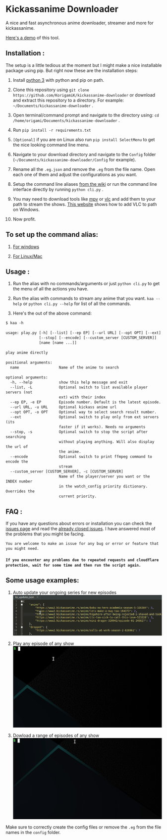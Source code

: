 # Kickassanime Downloader
A nice and fast asynchronous anime downloader, streamer and more for kickassanime. 

[Here's a demo](#some-usage-examples) of this tool.

## Installation :

The setup is a little tedious at the moment but I might make a nice installable package using pip. But right now these are the installation steps:

1. Install [python 3](https://www.python.org/) with python and pip on path.

2. Clone this repository using `git clone https://github.com/KorigamiK/kickassanime-downloader` or download and extract this repository to a directory. For example: `~/Documents/kickassanime-downloader` .

3. Open terminal/command prompt and navigate to the directory using: `cd /home/origami/Documents/kickassanime-downloader` .

4. Run `pip install -r requirements.txt`

5. `[Optional]` if you are on Linux also run `pip install SelectMenu` to get the nice looking command line menu.

6. Navigate to your download directory and navigate to the `Config` folder (`~/Documents/kickassanime-downloader/Config` for example). 

7. Rename all the `.eg.json` and remove the `.eg` from the file name. Open each one of them and adjust the configurations as you want.


8. Setup the command line aliases [from the wiki](#to-set-up-the-command-alias) or run the command line interface directly by running `python cli.py` .

9. You may need to download tools like [mpv](https://mpv.io/) or [vlc](https://www.videolan.org/) and add them to your path to stream the shows. [This website](https://www.vlchelp.com/add-vlc-command-prompt-windows/) shows how to add VLC to path on Windows.

10. Now profit.

## To set up the command alias:
1. [For windows](https://github.com/KorigamiK/kickassanime-downloader/wiki/Command-alias-Windows)

2. [For Linux/Mac](https://github.com/KorigamiK/kickassanime-downloader/wiki/Command-alias-Linux-Mac)

## Usage :

1. Run the alias with no commands/arguments or just `python cli.py` to get the menu of all the actions you have.

2. Run the alias with commands to stream any anime that you want. `kaa --help` or `python cli.py --help` for list of all the commands.

3. Here's the out of the above command: 
```
$ kaa -h 

usage: play.py [-h] [--list] [--ep EP] [--url URL] [--opt OPT] [--ext]
               [--stop] [--encode] [--custom_server [CUSTOM_SERVER]]
               [name [name ...]]

play anime directly

positional arguments:
  name                  Name of the anime to search

optional arguments:
  -h, --help            show this help message and exit
  --list, -L            Optional switch to list available player servers (not
                        ext) with their index
  --ep EP, -e EP        Episode number. Default is the latest episode.
  --url URL, -u URL     Optional kickass anime url
  --opt OPT, -o OPT     Optional way to select search result number.
  --ext                 Optional switch to play only from ext servers (its
                        faster if it works). Needs no arguments
  --stop, -s            Optional switch to stop the script after searching
                        without playing anything. Will also display the url of
                        the anime.
  --encode              Optional switch to print ffmpeg command to encode the
                        stream
  --custom_server [CUSTOM_SERVER], -c [CUSTOM_SERVER]
                        Name of the player/server you want or the INDEX number
                        in the watch_config priority dictionary. Overrides the
                        current priority.
```

## FAQ :

If you have any questions about errors or installation you can check the [issues page](https://github.com/KorigamiK/kickassanime-downloader/issues) and read the [already closed issues](https://github.com/KorigamiK/kickassanime-downloader/issues?q=is%3Aissue+is%3Aclosed). I have answered most of the problems that you might be facing.

```
You are welcome to make an issue for any bug or error or feature that you might need.
```

#### ```If you encounter any problems due to repeated requests and cloudflare protection, wait for some time and then run the script again.```


## Some usage examples:

1. Auto update your ongoing series for new episodes
![autoupdate](/example/autoupdate.gif)

2. Play any episode of any show
![play episode](/example/play_ep.gif)

3. Dowload a range of episodes of any show
![search and download](/example/search_and_download.gif)

Make sure to correctly create the config files or remove the `.eg` from the file names in the `config` folder.